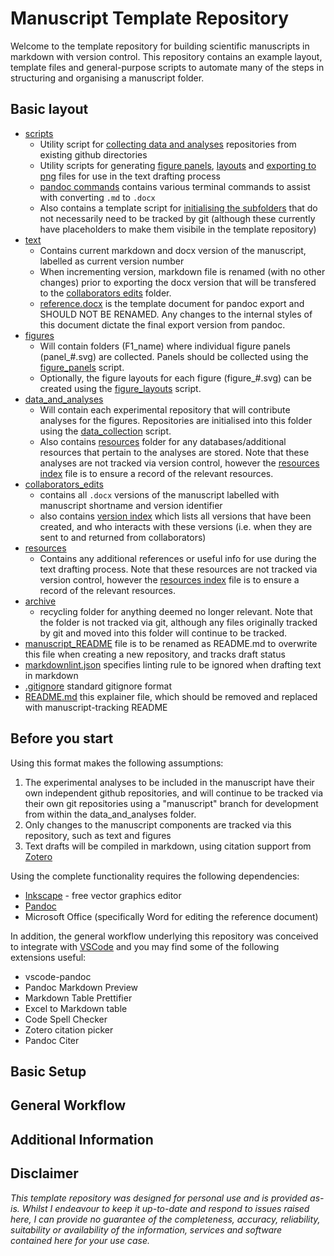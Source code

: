 # Manuscript Template Repository

Welcome to the template repository for building scientific manuscripts in markdown with version control. This repository contains an example layout, template files and general-purpose scripts to automate many of the steps in structuring and organising a manuscript folder.

## Basic layout

- [scripts](scripts/)
  - Utility script for [collecting data and analyses](scripts/data_collection.py) repositories from existing github directories
  - Utility scripts for generating [figure panels](scripts/figure_panels.py), [layouts](scripts/figure_layouts.py) and [exporting to png](scripts/figure_to_text.py) files for use in the text drafting process
  - [pandoc commands](scripts/pandoc_commands.md) contains various terminal commands to assist with converting ```.md``` to ```.docx```
  - Also contains a template script for [initialising the subfolders](scripts/initialise_subfolders.py) that do not necessarily need to be tracked by git (although these currently have placeholders to make them visibile in the template repository)
- [text](text/)
  - Contains current markdown and docx version of the manuscript, labelled as current version number
  - When incrementing version, markdown file is renamed (with no other changes) prior to exporting the docx version that will be transfered to the [collaborators edits](collaborators_edits/) folder.
  - [reference.docx](text/reference.docx) is the template document for pandoc export and SHOULD NOT BE RENAMED. Any changes to the internal styles of this document dictate the final export version from pandoc.
- [figures](figures/)
  - Will contain folders (F1_name) where individual figure panels (panel_#.svg) are collected. Panels should be collected using the [figure_panels](scripts/figure_panels.py) script. 
  - Optionally, the figure layouts for each figure (figure_#.svg) can be created using the [figure_layouts](scripts/figure_layouts.py) script.
- [data_and_analyses](data_and_analyses/)
  - Will contain each experimental repository that will contribute analyses for the figures. Repositories are initialised into this folder using the [data_collection](scripts/data_collection.py) script.
  - Also contains [resources](data_and_analysis/resources/) folder for any databases/additional resources that pertain to the analyses are stored. Note that these analyses are not tracked via version control, however the [resources index](data_and_analysis/resources/resources.md) file is to ensure a record of the relevant resources.
- [collaborators_edits](collaborators_edits/)
  - contains all ```.docx``` versions of the manuscript labelled with manuscript shortname and version identifier
  - also contains [version index](collaborators_edits/version_index.md) which lists all versions that have been created, and who interacts with these versions (i.e. when they are sent to and returned from collaborators) 
- [resources](resources/)
  - Contains any additional references or useful info for use during the text drafting process. Note that these resources are not tracked via version control, however the [resources index](resources/resources.md) file is to ensure a record of the relevant resources.
- [archive](archive/)
  - recycling folder for anything deemed no longer relevant. Note that the folder is not tracked via git, although any files originally tracked by git and moved into this folder will continue to be tracked.
- [manuscript_README](manuscript_README.md) file is to be renamed as README.md to overwrite this file when creating a new repository, and tracks draft status
- [markdownlint.json](markdownlint.json) specifies linting rule to be ignored when drafting text in markdown
- [.gitignore](.gitignore) standard gitignore format
- [README.md](README.md) this explainer file, which should be removed and replaced with manuscript-tracking README

## Before you start

Using this format makes the following assumptions:

1. The experimental analyses to be included in the manuscript have their own independent github repositories, and will continue to be tracked via their own git repositories using a "manuscript" branch for development from within the data_and_analyses folder.
2. Only changes to the manuscript components are tracked via this repository, such as text and figures
3. Text drafts will be compiled in markdown, using citation support from [Zotero](https://www.zotero.org/)

Using the complete functionality requires the following dependencies:

- [Inkscape](https://inkscape.org/) - free vector graphics editor
- [Pandoc](https://pandoc.org/)
- Microsoft Office (specifically Word for editing the reference document)

In addition, the general workflow underlying this repository was conceived to integrate with [VSCode](https://code.visualstudio.com/) and you may find some of the following extensions useful:

- vscode-pandoc
- Pandoc Markdown Preview
- Markdown Table Prettifier
- Excel to Markdown table
- Code Spell Checker
- Zotero citation picker
- Pandoc Citer

## Basic Setup



## General Workflow



## Additional Information



## Disclaimer

*This template repository was designed for personal use and is provided as-is. Whilst I endeavour to keep it up-to-date and respond to issues raised here,  I can provide no guarantee of the completeness, accuracy, reliability, suitability or availability of the information, services and software contained here for your use case.*
